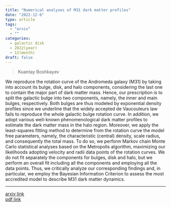 ```yaml
---
title: "Numerical analyses of M31 dark matter profiles"
date: "2022-12-6"
type: article
tags:
  - "arxiv"
  - ""
categories:
  - galactic disk
  - 2022(year)
  - 12(month)
draft: false
---
```


> Kuantay Boshkayev

We reproduce the rotation curve of the Andromeda galaxy (M31) by taking into account its bulge, disk, and halo components, considering the last one to contain the major part of dark matter mass. Hence, our prescription is to split the galactic bulge into two components, namely, the inner and main bulges, respectively. Both bulges are thus modeled by exponential density profiles since we underline that the widely accepted de Vaucouleurs law fails to reproduce the whole galactic bulge rotation curve. In addition, we adopt various well-known phenomenological dark matter profiles to estimate the dark matter mass in the halo region. Moreover, we apply the least-squares fitting method to determine from the rotation curve the model free parameters, namely, the characteristic (central) density, scale radius, and consequently the total mass. To do so, we perform Markov chain Monte Carlo statistical analyses based on the Metropolis algorithm, maximizing our likelihoods adopting velocity and radii data points of the rotation curves. We do not fit separately the components for bulges, disk and halo, but we perform an overall fit including all the components and employing all the data points. Thus, we critically analyze our corresponding findings and, in particular, we employ the Bayesian Information Criterion to assess the most accredited model to describe M31 dark matter dynamics.

---

[arxiv link](https://arxiv.org/abs/2212.02999)  
[pdf link](https://arxiv.org/pdf/2212.02999)